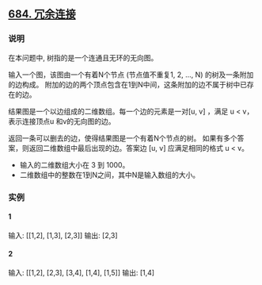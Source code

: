 ## [684. 冗余连接](https://leetcode-cn.com/problems/redundant-connection/)

### 说明

在本问题中, 树指的是一个连通且无环的无向图。

输入一个图，该图由一个有着N个节点 (节点值不重复1, 2, ..., N) 的树及一条附加的边构成。
附加的边的两个顶点包含在1到N中间，这条附加的边不属于树中已存在的边。

结果图是一个以边组成的二维数组。每一个边的元素是一对[u, v] ，满足 u < v，表示连接顶点u 和v的无向图的边。

返回一条可以删去的边，使得结果图是一个有着N个节点的树。
如果有多个答案，则返回二维数组中最后出现的边。答案边 [u, v] 应满足相同的格式 u < v。

* 输入的二维数组大小在 3 到 1000。
* 二维数组中的整数在1到N之间，其中N是输入数组的大小。

### 实例
#### 1
输入: [[1,2], [1,3], [2,3]]
输出: [2,3]

#### 2
输入: [[1,2], [2,3], [3,4], [1,4], [1,5]]
输出: [1,4]